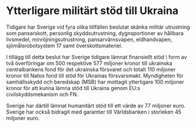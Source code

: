 # Ytterligare militärt stöd till Ukraina

Tidigare har Sverige vid fyra olika tillfällen beslutat skänka militär utrustning som pansarskott, personlig skyddsutrustning, dygnsportioner av hållbara livsmedel, minröjningsutrustning, pansarvärnsvapen, eldhandvapen, sjömålsrobotsystem 17 samt överskottsmateriel.

I tillägg till detta beslut har Sverige tidigare lämnat finansiellt stöd i form av två överföringar om 500 respektive 577 miljoner kronor till ukrainska centralbankens fond för det ukrainska försvaret och totalt 110 miljoner kronor till Natos fond till stöd för Ukrainas försvarsmakt. Myndigheten för samhällsskydd och beredskap (MSB) har mottagit ytterligare 100 miljoner kronor för att kunna lämna stöd till Ukraina genom EU:s civilskyddsmekanism och FN.

Sverige har därtill lämnat humanitärt stöd till ett värde av 77 miljoner euro. Sverige har också bidragit med garantier till Världsbanken i storleken 45 miljoner euro.
